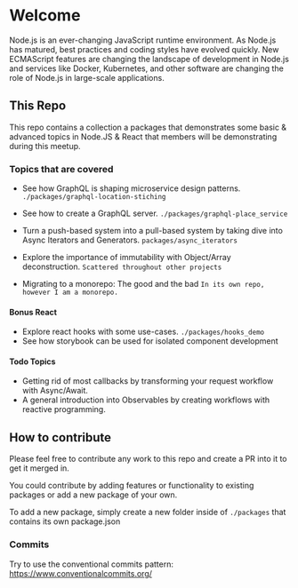 # Welcome
Node.js is an ever-changing JavaScript runtime environment. As Node.js has matured, best practices and coding styles have evolved quickly. New ECMAScript features are changing the landscape of development in Node.js and services like Docker, Kubernetes, and other software are changing the role of Node.js in large-scale applications.

## This Repo
This repo contains a collection a packages that demonstrates some basic & advanced topics in Node.JS & React that members will be demonstrating during this meetup.

### Topics that are covered
*  See how GraphQL is shaping microservice design patterns. `./packages/graphql-location-stiching`

* See how to create a GraphQL server.  `./packages/graphql-place_service`

* Turn a push-based system into a pull-based system by taking dive into Async Iterators and Generators. `packages/async_iterators`

* Explore the importance of immutability with Object/Array deconstruction. `Scattered throughout other projects`

* Migrating to a monorepo: The good and the bad `In its own repo, however I am a monorepo.`

#### Bonus React
* Explore react hooks with some use-cases. `./packages/hooks_demo`
* See how storybook can be used for isolated component development

#### Todo Topics 
* Getting rid of most callbacks by transforming your request workflow with Async/Await.
* A general introduction into Observables by creating workflows with reactive programming.


## How to contribute
Please feel free to contribute any work to this repo and create a PR into it to get it merged in. 

You could contribute by adding features or functionality to existing packages or add a new package of your own.

To add a new package, simply create a new folder inside of `./packages` that contains its own package.json

### Commits
Try to use the conventional commits pattern: https://www.conventionalcommits.org/ 